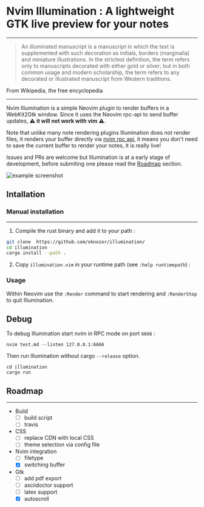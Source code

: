 # Nvim Illumination : A lightweight GTK live preview for your notes


---
> An illuminated manuscript is a manuscript in which the text is supplemented with such decoration as initials, borders (marginalia) and miniature illustrations. In the strictest definition, the term refers only to manuscripts decorated with either gold or silver; but in both common usage and modern scholarship, the term refers to any decorated or illustrated manuscript from Western traditions.

From Wikipedia, the free encyclopedia

--- 
Nvim Illumination is a simple Neovim plugin to render buffers in a WebKit2Gtk window. Since it uses the Neovim rpc-api to send buffer updates, ⚠️ **it will not work with vim** ⚠️. 

Note that unlike many note rendering plugins Illumination does not render files, it renders your buffer directly via [nvim rpc api](https://neovim.io/doc/user/api.html), it means you don't need to save the current buffer to render your notes, it is really live!  

Issues and PRs are welcome but Illumination is at a early stage of development, before submiting one please read the [Roadmap](#roadmap) section.  

![example screenshot](screenshots/demo.png)

## Intallation

### Manual installation
---

1. Compile the rust binary and add it to your path :

```sh 
git clone  https://github.com/oknozor/illumination/ 
cd illumination
cargo install --path .
```

2. Copy `illumination.vim` in your runtime path (see `:help runtimepath`) :

### Usage

Within Neovim use the `:Render` command to start rendering and `:RenderStop` to quit Illumination.

## Debug

To debug Illumination start nvim in RPC mode on port `6666` : 

```
nvim test.md --listen 127.0.0.1:6666
```

Then run Illumination without cargo `--release` option. 

```
cd illumination
cargo run 
```

## Roadmap

---
- Build
    - [ ] build script
    - [ ] travis
- CSS
    - [ ] replace CDN with local CSS  
    - [ ] theme selection via config file
- Nvim integration
    - [ ] filetype 
    - [x] switching buffer
- Gtk
    - [ ] add pdf export
    - [ ] asciidoctor support
    - [ ] latex support
    - [x] autoscroll
